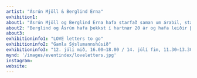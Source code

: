 ```yaml
---
artist: "Ásrún Mjöll & Berglind Erna"
exhibition1: 
about1: "Ásrún Mjöll og Berglind Erna hafa starfað saman um árabil, staðið að gjörningum og tekið að sér ýmis verkefni. Berglind Erna er myndlistarmaður, textasmiður, þýðandi og kennari. Ásrún Mjöll er húsasmiður, sjúkraflutningakona og sveitastjórnarfulltrúi sem stundar mastersnám í mannfræði. "
about2: "Berglind og Ásrún hafa þekkst í hartnær 20 ár og hafa leiðir þeirra fléttast saman á ýmsan hátt í áranna rás. Þær hafa brallað ýmislegt saman í gegnum tíðina; héldu saman á vit ævintýranna til Mið-Ameríku, þar sem þær lögðust í ítarlegar mannfræði- og matarmenningarrannsóknir. Þær hafa báðar ástríðufullan áhuga á ást og málefnum hjartans og því lá beinast við að þær ferðuðust saman til Mexíkó í leit að týndri uppskrift forns ástarsúkkulaðiseiðs. Nýlega gerðu þær sér svo ferð til Parísar, borgar ástarinnar, til að glöggva sig á margbreytilegu tilhugalífi franskra ungmenna, svo fátt eitt sé nefnt. Á öllum sínum ferðalögum, saman og í sundur, hafa þær lagt áherslu á að nýta sér bréfaskriftir, hvar sem þær eru staddar í heiminum, og hafa þannig haldið sambandi við hvora aðra og ástvini."
about3: 
exhibitioninfo1: "LOVE letters to go"
exhibitioninfo2: "Gamla Sýslumannshúsið"
exhibitioninfo3: "12. júlí mið, 16.00–18.00 / 14. júlí fim, 11.30–13.30 / 15. júlí fös, 12.00–15.00"
mynd: '/images/eventindex/loveletters.jpg'
instagram: 
website: 
---
```


